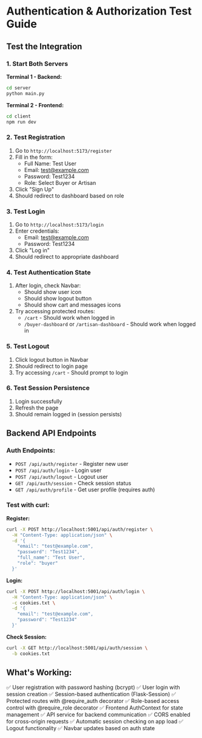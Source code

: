 # Authentication & Authorization Test Guide

## Test the Integration

### 1. Start Both Servers

**Terminal 1 - Backend:**
```bash
cd server
python main.py
```

**Terminal 2 - Frontend:**
```bash
cd client
npm run dev
```

### 2. Test Registration

1. Go to `http://localhost:5173/register`
2. Fill in the form:
   - Full Name: Test User
   - Email: test@example.com
   - Password: Test1234
   - Role: Select Buyer or Artisan
3. Click "Sign Up"
4. Should redirect to dashboard based on role

### 3. Test Login

1. Go to `http://localhost:5173/login`
2. Enter credentials:
   - Email: test@example.com
   - Password: Test1234
3. Click "Log in"
4. Should redirect to appropriate dashboard

### 4. Test Authentication State

1. After login, check Navbar:
   - Should show user icon
   - Should show logout button
   - Should show cart and messages icons
2. Try accessing protected routes:
   - `/cart` - Should work when logged in
   - `/buyer-dashboard` or `/artisan-dashboard` - Should work when logged in

### 5. Test Logout

1. Click logout button in Navbar
2. Should redirect to login page
3. Try accessing `/cart` - Should prompt to login

### 6. Test Session Persistence

1. Login successfully
2. Refresh the page
3. Should remain logged in (session persists)

## Backend API Endpoints

### Auth Endpoints:
- `POST /api/auth/register` - Register new user
- `POST /api/auth/login` - Login user
- `POST /api/auth/logout` - Logout user
- `GET /api/auth/session` - Check session status
- `GET /api/auth/profile` - Get user profile (requires auth)

### Test with curl:

**Register:**
```bash
curl -X POST http://localhost:5001/api/auth/register \
  -H "Content-Type: application/json" \
  -d '{
    "email": "test@example.com",
    "password": "Test1234",
    "full_name": "Test User",
    "role": "buyer"
  }'
```

**Login:**
```bash
curl -X POST http://localhost:5001/api/auth/login \
  -H "Content-Type: application/json" \
  -c cookies.txt \
  -d '{
    "email": "test@example.com",
    "password": "Test1234"
  }'
```

**Check Session:**
```bash
curl -X GET http://localhost:5001/api/auth/session \
  -b cookies.txt
```

## What's Working:

✅ User registration with password hashing (bcrypt)
✅ User login with session creation
✅ Session-based authentication (Flask-Session)
✅ Protected routes with @require_auth decorator
✅ Role-based access control with @require_role decorator
✅ Frontend AuthContext for state management
✅ API service for backend communication
✅ CORS enabled for cross-origin requests
✅ Automatic session checking on app load
✅ Logout functionality
✅ Navbar updates based on auth state
